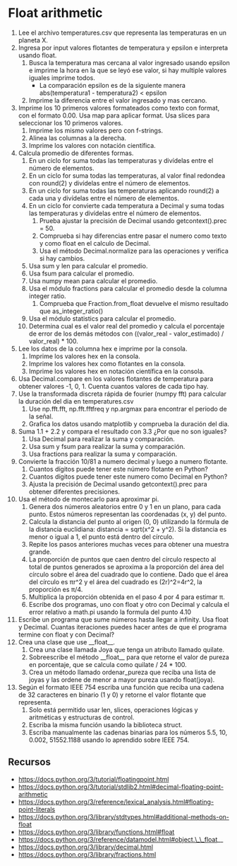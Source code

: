 # Float arithmetic

1. Lee el archivo temperatures.csv que representa las temperaturas en un planeta X.
2. Ingresa por input valores flotantes de temperatura y epsilon e interpreta usando float.
   1. Busca la temperatura mas cercana al valor ingresado usando epsilon e imprime la hora en la que se leyó ese valor, si hay multiple valores iguales imprime todos.
      - La comparación epsilon es de la siguiente manera abs(temperatura1 - temperatura2) < epsilon
   2. Imprime la diferencia entre el valor ingresado y mas cercano.
3. Imprime los 10 primeros valores formateados como texto con format, con el formato 0.00. Usa map para aplicar format. Usa slices para seleccionar los 10 primeros valores.
   1. Imprime los mismo valores pero con f-strings.
   2. Alinea las columnas a la derecha.
   3. Imprime los valores con notación científica.
4. Calcula promedio de diferentes formas.
   1. En un ciclo for suma todas las temperaturas y divídelas entre el número de elementos.
   2. En un ciclo for suma todas las temperaturas, al valor final redondea con round(2) y divídelas entre el número de elementos.
   3. En un ciclo for suma todas las temperaturas aplicando round(2) a cada una y divídelas entre el número de elementos.
   4. En un ciclo for convierte cada temperatura a Decimal y suma todas las temperaturas y divídelas entre el número de elementos.
      1. Prueba ajustar la precisión de Decimal usando getcontext().prec = 50.
      2. Comprueba si hay diferencias entre pasar el numero como texto y como float en el calculo de Decimal.
      3. Usa el método Decimal.normalize para las operaciones y verifica si hay cambios.
   5. Usa sum y len para calcular el promedio.
   6. Usa fsum para calcular el promedio.
   7. Usa numpy mean para calcular el promedio.
   8. Usa el módulo fractions para calcular el promedio desde la columna integer ratio.
      1. Comprueba que Fraction.from_float devuelve el mismo resultado que as_integer_ratio()
   9. Usa el módulo statistics para calcular el promedio.
   10. Determina cual es el valor real del promedio y calcula el porcentaje de error de los demás métodos con ((valor_real - valor_estimado) / valor_real) * 100.
5. Lee los datos de la columna hex e imprime por la consola.
   1. Imprime los valores hex en la consola.
   2. Imprime los valores hex como flotantes en la consola.
   3. Imprime los valores hex en notación científica en la consola.
6. Usa Decimal.compare en los valores flotantes de temperatura para obtener valores -1, 0, 1. Cuenta cuantos valores de cada tipo hay.
7. Use la transformada discreta rápida de fourier (numpy fft) para calcular la duración del dia en temperatures.csv
   1. Use np.fft.fft, np.fft.fftfreq y np.argmax para encontrar el periodo de la señal.
   2. Grafica los datos usando matplotlib y comprueba la duración del dia.
8. Suma 1.1 + 2.2 y compara el resultado con 3.3 ¿Por que no son iguales?
   1. Usa Decimal para realizar la suma y comparación.
   2. Usa sum y fsum para realizar la suma y comparación.
   3. Usa fractions para realizar la suma y comparación.
9. Convierte la fracción 10/81 a numero decimal y luego a numero flotante.
   1. Cuantos dígitos puede tener este número flotante en Python?
   2. Cuantos dígitos puede tener este numero como Decimal en Python?
   3. Ajusta la precisión de Decimal usando getcontext().prec para obtener diferentes precisiones.
10. Usa el método de montecarlo para aproximar pi.
    1. Genera dos números aleatorios entre 0 y 1 en un plano, para cada punto. Estos números representan las coordenadas (x, y) del punto.
    2. Calcula la distancia del punto al origen (0, 0) utilizando la fórmula de la distancia euclidiana: distancia = sqrt(x^2 + y^2). Si la distancia es menor o igual a 1, el punto está dentro del círculo.
    3. Repite los pasos anteriores muchas veces para obtener una muestra grande.
    4. La proporción de puntos que caen dentro del círculo respecto al total de puntos generados se aproxima a la proporción del área del círculo sobre el área del cuadrado que lo contiene. Dado que el área del círculo es πr^2 y el área del cuadrado es (2r)^2=4r^2, la proporción es π/4.
    5. Multiplica la proporción obtenida en el paso 4 por 4 para estimar π.
    6. Escribe dos programas, uno con float y otro con Decimal y calcula el error relativo a math.pi usando la formula del punto 4.10
11. Escribe un programa que sume números hasta llegar a infinity. Usa float y Decimal. Cuantas iteraciones puedes hacer antes de que el programa termine con float y con Decimal?
12. Crea una clase que use \_\_float__.
    1. Crea una clase llamada Joya que tenga un atributo llamado quilate.
    2. Sobreescribe el método \_\_float__ para que retorne el valor de pureza en porcentaje, que se calcula como quilate / 24 * 100.
    3. Crea un método llamado ordenar_pureza que reciba una lista de joyas y las ordene de menor a mayor pureza usando float(joya).
13. Según el formato IEEE 754 escriba una función que reciba una cadena de 32 caracteres en binario (1 y 0) y retorne el valor flotante que representa.
    1. Solo está permitido usar len, slices, operaciones lógicas y aritméticas y estructuras de control.
    2. Escriba la misma función usando la biblioteca struct.
    3. Escriba manualmente las cadenas binarias para los números 5.5, 10, 0.002, 51552.1188 usando lo aprendido sobre IEEE 754.

## Recursos

- https://docs.python.org/3/tutorial/floatingpoint.html
- https://docs.python.org/3/tutorial/stdlib2.html#decimal-floating-point-arithmetic
- https://docs.python.org/3/reference/lexical_analysis.html#floating-point-literals
- https://docs.python.org/3/library/stdtypes.html#additional-methods-on-float
- https://docs.python.org/3/library/functions.html#float
- https://docs.python.org/3/reference/datamodel.html#object.\_\_float__
- https://docs.python.org/3/library/decimal.html
- https://docs.python.org/3/library/fractions.html